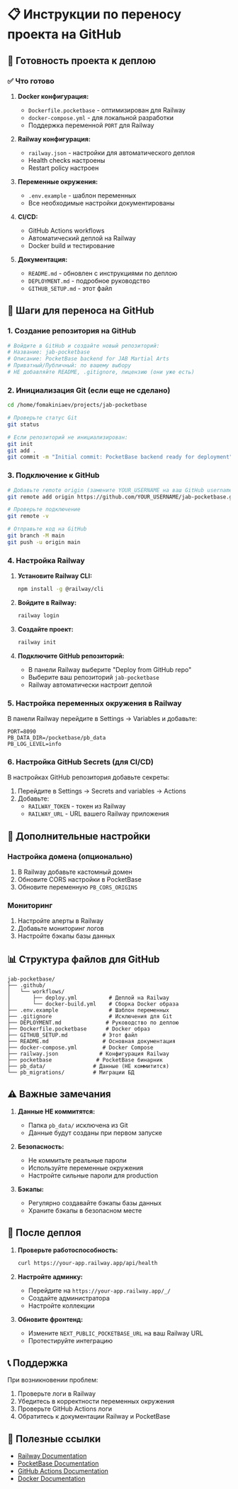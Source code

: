 # 📋 Инструкции по переносу проекта на GitHub

## 🎯 Готовность проекта к деплою

### ✅ Что готово

1. **Docker конфигурация:**
   - `Dockerfile.pocketbase` - оптимизирован для Railway
   - `docker-compose.yml` - для локальной разработки
   - Поддержка переменной `PORT` для Railway

2. **Railway конфигурация:**
   - `railway.json` - настройки для автоматического деплоя
   - Health checks настроены
   - Restart policy настроен

3. **Переменные окружения:**
   - `.env.example` - шаблон переменных
   - Все необходимые настройки документированы

4. **CI/CD:**
   - GitHub Actions workflows
   - Автоматический деплой на Railway
   - Docker build и тестирование

5. **Документация:**
   - `README.md` - обновлен с инструкциями по деплою
   - `DEPLOYMENT.md` - подробное руководство
   - `GITHUB_SETUP.md` - этот файл

## 🚀 Шаги для переноса на GitHub

### 1. Создание репозитория на GitHub

```bash
# Войдите в GitHub и создайте новый репозиторий:
# Название: jab-pocketbase
# Описание: PocketBase backend for JAB Martial Arts
# Приватный/Публичный: по вашему выбору
# НЕ добавляйте README, .gitignore, лицензию (они уже есть)
```

### 2. Инициализация Git (если еще не сделано)

```bash
cd /home/fomakiniaev/projects/jab-pocketbase

# Проверьте статус Git
git status

# Если репозиторий не инициализирован:
git init
git add .
git commit -m "Initial commit: PocketBase backend ready for deployment"
```

### 3. Подключение к GitHub

```bash
# Добавьте remote origin (замените YOUR_USERNAME на ваш GitHub username)
git remote add origin https://github.com/YOUR_USERNAME/jab-pocketbase.git

# Проверьте подключение
git remote -v

# Отправьте код на GitHub
git branch -M main
git push -u origin main
```

### 4. Настройка Railway

1. **Установите Railway CLI:**
   ```bash
   npm install -g @railway/cli
   ```

2. **Войдите в Railway:**
   ```bash
   railway login
   ```

3. **Создайте проект:**
   ```bash
   railway init
   ```

4. **Подключите GitHub репозиторий:**
   - В панели Railway выберите "Deploy from GitHub repo"
   - Выберите ваш репозиторий `jab-pocketbase`
   - Railway автоматически настроит деплой

### 5. Настройка переменных окружения в Railway

В панели Railway перейдите в Settings → Variables и добавьте:

```
PORT=8090
PB_DATA_DIR=/pocketbase/pb_data
PB_LOG_LEVEL=info
```

### 6. Настройка GitHub Secrets (для CI/CD)

В настройках GitHub репозитория добавьте секреты:

1. Перейдите в Settings → Secrets and variables → Actions
2. Добавьте:
   - `RAILWAY_TOKEN` - токен из Railway
   - `RAILWAY_URL` - URL вашего Railway приложения

## 🔧 Дополнительные настройки

### Настройка домена (опционально)

1. В Railway добавьте кастомный домен
2. Обновите CORS настройки в PocketBase
3. Обновите переменную `PB_CORS_ORIGINS`

### Мониторинг

1. Настройте алерты в Railway
2. Добавьте мониторинг логов
3. Настройте бэкапы базы данных

## 📊 Структура файлов для GitHub

```
jab-pocketbase/
├── .github/
│   └── workflows/
│       ├── deploy.yml          # Деплой на Railway
│       └── docker-build.yml    # Сборка Docker образа
├── .env.example                # Шаблон переменных
├── .gitignore                  # Исключения для Git
├── DEPLOYMENT.md              # Руководство по деплою
├── Dockerfile.pocketbase      # Docker образ
├── GITHUB_SETUP.md           # Этот файл
├── README.md                 # Основная документация
├── docker-compose.yml        # Docker Compose
├── railway.json             # Конфигурация Railway
├── pocketbase              # PocketBase бинарник
├── pb_data/               # Данные (НЕ коммитится)
└── pb_migrations/         # Миграции БД
```

## ⚠️ Важные замечания

1. **Данные НЕ коммитятся:**
   - Папка `pb_data/` исключена из Git
   - Данные будут созданы при первом запуске

2. **Безопасность:**
   - Не коммитьте реальные пароли
   - Используйте переменные окружения
   - Настройте сильные пароли для production

3. **Бэкапы:**
   - Регулярно создавайте бэкапы базы данных
   - Храните бэкапы в безопасном месте

## 🚀 После деплоя

1. **Проверьте работоспособность:**
   ```bash
   curl https://your-app.railway.app/api/health
   ```

2. **Настройте админку:**
   - Перейдите на `https://your-app.railway.app/_/`
   - Создайте администратора
   - Настройте коллекции

3. **Обновите фронтенд:**
   - Измените `NEXT_PUBLIC_POCKETBASE_URL` на ваш Railway URL
   - Протестируйте интеграцию

## 📞 Поддержка

При возникновении проблем:

1. Проверьте логи в Railway
2. Убедитесь в корректности переменных окружения
3. Проверьте GitHub Actions логи
4. Обратитесь к документации Railway и PocketBase

## 🔗 Полезные ссылки

- [Railway Documentation](https://docs.railway.app/)
- [PocketBase Documentation](https://pocketbase.io/docs/)
- [GitHub Actions Documentation](https://docs.github.com/en/actions)
- [Docker Documentation](https://docs.docker.com/)
